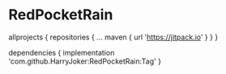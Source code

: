 # RedPocketRain


allprojects {
		repositories {
			...
			maven { url 'https://jitpack.io' }
		}
	}
  
  
  dependencies {
	        implementation 'com.github.HarryJoker:RedPocketRain:Tag'
	}
